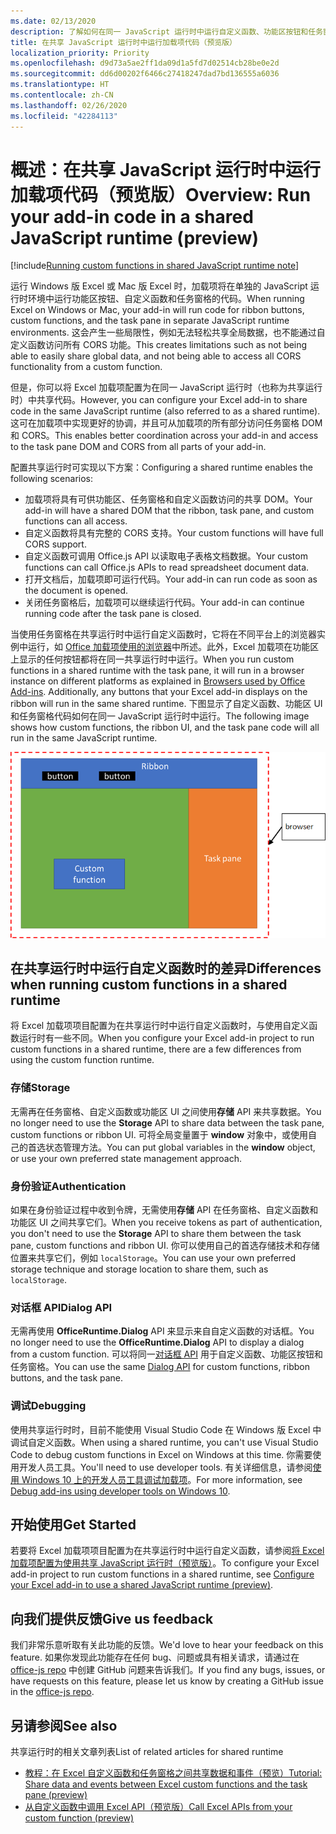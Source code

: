 ```yaml
---
ms.date: 02/13/2020
description: 了解如何在同一 JavaScript 运行时中运行自定义函数、功能区按钮和任务窗格代码，以便在加载项中协调方案。
title: 在共享 JavaScript 运行时中运行加载项代码（预览版）
localization_priority: Priority
ms.openlocfilehash: d9d73a5ae2ff1da09d1a5fd7d02514cb28be0e2d
ms.sourcegitcommit: dd6d00202f6466c27418247dad7bd136555a6036
ms.translationtype: HT
ms.contentlocale: zh-CN
ms.lasthandoff: 02/26/2020
ms.locfileid: "42284113"
---
```

# <a name="overview-run-your-add-in-code-in-a-shared-javascript-runtime-preview"></a><span data-ttu-id="52199-103">概述：在共享 JavaScript 运行时中运行加载项代码（预览版）</span><span class="sxs-lookup"><span data-stu-id="52199-103">Overview: Run your add-in code in a shared JavaScript runtime (preview)</span></span>

[!include[Running custom functions in shared JavaScript runtime note](../includes/excel-shared-runtime-preview-note.md)]

<span data-ttu-id="52199-104">运行 Windows 版 Excel 或 Mac 版 Excel 时，加载项将在单独的 JavaScript 运行时环境中运行功能区按钮、自定义函数和任务窗格的代码。</span><span class="sxs-lookup"><span data-stu-id="52199-104">When running Excel on Windows or Mac, your add-in will run code for ribbon buttons, custom functions, and the task pane in separate JavaScript runtime environments.</span></span> <span data-ttu-id="52199-105">这会产生一些局限性，例如无法轻松共享全局数据，也不能通过自定义函数访问所有 CORS 功能。</span><span class="sxs-lookup"><span data-stu-id="52199-105">This creates limitations such as not being able to easily share global data, and not being able to access all CORS functionality from a custom function.</span></span>

<span data-ttu-id="52199-106">但是，你可以将 Excel 加载项配置为在同一 JavaScript 运行时（也称为共享运行时）中共享代码。</span><span class="sxs-lookup"><span data-stu-id="52199-106">However, you can configure your Excel add-in to share code in the same JavaScript runtime (also referred to as a shared runtime).</span></span> <span data-ttu-id="52199-107">这可在加载项中实现更好的协调，并且可从加载项的所有部分访问任务窗格 DOM 和 CORS。</span><span class="sxs-lookup"><span data-stu-id="52199-107">This enables better coordination across your add-in and access to the task pane DOM and CORS from all parts of your add-in.</span></span>

<span data-ttu-id="52199-108">配置共享运行时可实现以下方案：</span><span class="sxs-lookup"><span data-stu-id="52199-108">Configuring a shared runtime enables the following scenarios:</span></span>

- <span data-ttu-id="52199-109">加载项将具有可供功能区、任务窗格和自定义函数访问的共享 DOM。</span><span class="sxs-lookup"><span data-stu-id="52199-109">Your add-in will have a shared DOM that the ribbon, task pane, and custom functions can all access.</span></span>
- <span data-ttu-id="52199-110">自定义函数将具有完整的 CORS 支持。</span><span class="sxs-lookup"><span data-stu-id="52199-110">Your custom functions will have full CORS support.</span></span>
- <span data-ttu-id="52199-111">自定义函数可调用 Office.js API 以读取电子表格文档数据。</span><span class="sxs-lookup"><span data-stu-id="52199-111">Your custom functions can call Office.js APIs to read spreadsheet document data.</span></span>
- <span data-ttu-id="52199-112">打开文档后，加载项即可运行代码。</span><span class="sxs-lookup"><span data-stu-id="52199-112">Your add-in can run code as soon as the document is opened.</span></span>
- <span data-ttu-id="52199-113">关闭任务窗格后，加载项可以继续运行代码。</span><span class="sxs-lookup"><span data-stu-id="52199-113">Your add-in can continue running code after the task pane is closed.</span></span>

<span data-ttu-id="52199-114">当使用任务窗格在共享运行时中运行自定义函数时，它将在不同平台上的浏览器实例中运行，如 [Office 加载项使用的浏览器](../concepts/browsers-used-by-office-web-add-ins.md)中所述。此外，Excel 加载项在功能区上显示的任何按钮都将在同一共享运行时中运行。</span><span class="sxs-lookup"><span data-stu-id="52199-114">When you run custom functions in a shared runtime with the task pane, it will run in a browser instance on different platforms as explained in [Browsers used by Office Add-ins](../concepts/browsers-used-by-office-web-add-ins.md). Additionally, any buttons that your Excel add-in displays on the ribbon will run in the same shared runtime.</span></span> <span data-ttu-id="52199-115">下图显示了自定义函数、功能区 UI 和任务窗格代码如何在同一 JavaScript 运行时中运行。</span><span class="sxs-lookup"><span data-stu-id="52199-115">The following image shows how custom functions, the ribbon UI, and the task pane code will all run in the same JavaScript runtime.</span></span>

![使用 Excel 中的功能区按钮和任务窗格在共享运行时中运行的自定义函数](../images/custom-functions-in-browser-runtime.png)

## <a name="differences-when-running-custom-functions-in-a-shared-runtime"></a><span data-ttu-id="52199-117">在共享运行时中运行自定义函数时的差异</span><span class="sxs-lookup"><span data-stu-id="52199-117">Differences when running custom functions in a shared runtime</span></span>

<span data-ttu-id="52199-118">将 Excel 加载项项目配置为在共享运行时中运行自定义函数时，与使用自定义函数运行时有一些不同。</span><span class="sxs-lookup"><span data-stu-id="52199-118">When you configure your Excel add-in project to run custom functions in a shared runtime, there are a few differences from using the custom function runtime.</span></span>

### <a name="storage"></a><span data-ttu-id="52199-119">存储</span><span class="sxs-lookup"><span data-stu-id="52199-119">Storage</span></span>

<span data-ttu-id="52199-120">无需再在任务窗格、自定义函数或功能区 UI 之间使用**存储** API 来共享数据。</span><span class="sxs-lookup"><span data-stu-id="52199-120">You no longer need to use the **Storage** API to share data between the task pane, custom functions or ribbon UI.</span></span> <span data-ttu-id="52199-121">可将全局变量置于 **window** 对象中，或使用自己的首选状态管理方法。</span><span class="sxs-lookup"><span data-stu-id="52199-121">You can put global variables in the **window** object, or use your own preferred state management approach.</span></span>

### <a name="authentication"></a><span data-ttu-id="52199-122">身份验证</span><span class="sxs-lookup"><span data-stu-id="52199-122">Authentication</span></span>

<span data-ttu-id="52199-123">如果在身份验证过程中收到令牌，无需使用**存储** API 在任务窗格、自定义函数和功能区 UI 之间共享它们。</span><span class="sxs-lookup"><span data-stu-id="52199-123">When you receive tokens as part of authentication, you don't need to use the **Storage** API to share them between the task pane, custom functions and ribbon UI.</span></span> <span data-ttu-id="52199-124">你可以使用自己的首选存储技术和存储位置来共享它们，例如 `localStorage`。</span><span class="sxs-lookup"><span data-stu-id="52199-124">You can use your own preferred storage technique and storage location to share them, such as `localStorage`.</span></span>

### <a name="dialog-api"></a><span data-ttu-id="52199-125">对话框 API</span><span class="sxs-lookup"><span data-stu-id="52199-125">Dialog API</span></span>

<span data-ttu-id="52199-126">无需再使用 **OfficeRuntime.Dialog** API 来显示来自自定义函数的对话框。</span><span class="sxs-lookup"><span data-stu-id="52199-126">You no longer need to use the **OfficeRuntime.Dialog** API to display a dialog from a custom function.</span></span> <span data-ttu-id="52199-127">可以将同一[对话框 API](../develop/dialog-api-in-office-add-ins.md) 用于自定义函数、功能区按钮和任务窗格。</span><span class="sxs-lookup"><span data-stu-id="52199-127">You can use the same [Dialog API](../develop/dialog-api-in-office-add-ins.md) for custom functions, ribbon buttons, and the task pane.</span></span>

### <a name="debugging"></a><span data-ttu-id="52199-128">调试</span><span class="sxs-lookup"><span data-stu-id="52199-128">Debugging</span></span>

<span data-ttu-id="52199-129">使用共享运行时时，目前不能使用 Visual Studio Code 在 Windows 版 Excel 中调试自定义函数。</span><span class="sxs-lookup"><span data-stu-id="52199-129">When using a shared runtime, you can't use Visual Studio Code to debug custom functions in Excel on Windows at this time.</span></span> <span data-ttu-id="52199-130">你需要使用开发人员工具。</span><span class="sxs-lookup"><span data-stu-id="52199-130">You'll need to use developer tools.</span></span> <span data-ttu-id="52199-131">有关详细信息，请参阅[使用 Windows 10 上的开发人员工具调试加载项](../testing/debug-add-ins-using-f12-developer-tools-on-windows-10.md)。</span><span class="sxs-lookup"><span data-stu-id="52199-131">For more information, see [Debug add-ins using developer tools on Windows 10](../testing/debug-add-ins-using-f12-developer-tools-on-windows-10.md).</span></span>

## <a name="get-started"></a><span data-ttu-id="52199-132">开始使用</span><span class="sxs-lookup"><span data-stu-id="52199-132">Get Started</span></span>

<span data-ttu-id="52199-133">若要将 Excel 加载项项目配置为在共享运行时中运行自定义函数，请参阅[将 Excel 加载项配置为使用共享 JavaScript 运行时（预览版）](configure-your-add-in-to-use-a-shared-runtime.md)。</span><span class="sxs-lookup"><span data-stu-id="52199-133">To configure your Excel add-in project to run custom functions in a shared runtime, see [Configure your Excel add-in to use a shared JavaScript runtime (preview)](configure-your-add-in-to-use-a-shared-runtime.md).</span></span>

## <a name="give-us-feedback"></a><span data-ttu-id="52199-134">向我们提供反馈</span><span class="sxs-lookup"><span data-stu-id="52199-134">Give us feedback</span></span>

<span data-ttu-id="52199-135">我们非常乐意听取有关此功能的反馈。</span><span class="sxs-lookup"><span data-stu-id="52199-135">We'd love to hear your feedback on this feature.</span></span> <span data-ttu-id="52199-136">如果你发现此功能存在任何 bug、问题或具有相关请求，请通过在 [office-js repo](https://github.com/OfficeDev/office-js) 中创建 GitHub 问题来告诉我们。</span><span class="sxs-lookup"><span data-stu-id="52199-136">If you find any bugs, issues, or have requests on this feature, please let us know by creating a GitHub issue in the [office-js repo](https://github.com/OfficeDev/office-js).</span></span>

## <a name="see-also"></a><span data-ttu-id="52199-137">另请参阅</span><span class="sxs-lookup"><span data-stu-id="52199-137">See also</span></span>

<span data-ttu-id="52199-138">共享运行时的相关文章列表</span><span class="sxs-lookup"><span data-stu-id="52199-138">List of related articles for shared runtime</span></span>
- [<span data-ttu-id="52199-139">教程：在 Excel 自定义函数和任务窗格之间共享数据和事件（预览）</span><span class="sxs-lookup"><span data-stu-id="52199-139">Tutorial: Share data and events between Excel custom functions and the task pane (preview)</span></span>](../tutorials/share-data-and-events-between-custom-functions-and-the-task-pane-tutorial.md)
- [<span data-ttu-id="52199-140">从自定义函数中调用 Excel API（预览版）</span><span class="sxs-lookup"><span data-stu-id="52199-140">Call Excel APIs from your custom function (preview)</span></span>](call-excel-apis-from-custom-function.md)